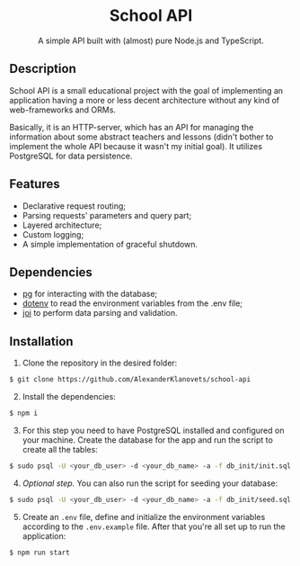 <h1 align="center">School API</h1>
<p align="center">
    A simple API built with (almost) pure Node.js and TypeScript.
</p>

## Description

School API is a small educational project with the goal of implementing an application having a more or less decent architecture without any kind of web-frameworks and ORMs.

Basically, it is an HTTP-server, which has an API for managing the information about some abstract teachers and lessons (didn't bother to implement the whole API because it wasn't my initial goal). It utilizes PostgreSQL for data persistence.

## Features

- Declarative request routing;
- Parsing requests' parameters and query part;
- Layered architecture;
- Custom logging;
- A simple implementation of graceful shutdown.

## Dependencies

- [pg](https://node-postgres.com/) for interacting with the database;
- [dotenv](https://www.npmjs.com/package/dotenv) to read the environment variables from the .env file;
- [joi](https://joi.dev/) to perform data parsing and validation.

## Installation

1. Clone the repository in the desired folder:

```bash
$ git clone https://github.com/AlexanderKlanovets/school-api
```

2. Install the dependencies:

```bash
$ npm i
```

3. For this step you need to have PostgreSQL installed and configured on your machine. Create the database for the app and run the script to create all the tables:

```bash
$ sudo psql -U <your_db_user> -d <your_db_name> -a -f db_init/init.sql
```

4. *Optional step.* You can also run the script for seeding your database:

```bash
$ sudo psql -U <your_db_user> -d <your_db_name> -a -f db_init/seed.sql
```

5. Create an ``.env`` file, define and initialize the environment variables according to the ``.env.example`` file. After that you're all set up to run the application:

```bash
$ npm run start
```